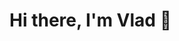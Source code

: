 # Hi there, I'm Vlad 👋

<!--## 🌱 About Me

- 🎓 I'm a System Test Engineer
- 💻 I work with Java, Python, Excel, and Google Sheets
- 🌍 I'm from Bucharest, Romania
- 🌟 My interests include reading, cooking, technology, gaming, my motorcycle

<!--## 📫 How to reach me:

- [LinkedIn](https://www.linkedin.com/in/vlad-nichifor/)
- [Twitter](https://twitter.com/v_ladd_stian)
- [Webpage](http://vladnichifor.com/)
- [Gmail](mailto:vlad.c.nichifor@gmail.com)
- [Email](mailto:contact@vladnichifor.com)


<!--## 🛠️ My Skills & Tools:

- **Languages:** Java, Python, R
- **Tools:** Git, Linux, VSCode
- **Databases:** BigQuerry
- **Frameworks/Libraries:** [mention the frameworks or libraries you've worked with, e.g., React, Angular, Django]]-->

<!--## 🏆 My Achievements:

- [Google Data Analytics](https://coursera.org/share/c9d1414dca70031df966576a09c47316)
- [Complete Python Bootcamp From Zero to Hero in Python](http://ude.my/UC-572adedd-3fe4-4906-b603-215fb4969800)
- [The Git & Github Bootcamp](http://ude.my/UC-a5207a99-8ce8-49f3-9329-2edd9ca18240)

## 📊 GitHub Stats:

[![Your GitHub stats](https://github-readme-stats.vercel.app/api?username=Vladdstian&show_icons=true&theme=radical)](https://github.com/Vladdstian/github-readme-stats)-->


<!--## 👨‍💻 Featured Projects:

- [Project 1](project-1-link) - A brief description of project 1
- [Project 2](project-2-link) - A brief description of project 2
- [Project 3](project-3-link) - A brief description of project 3

_For more, check out my [portfolio](your-portfolio-url)_-->
